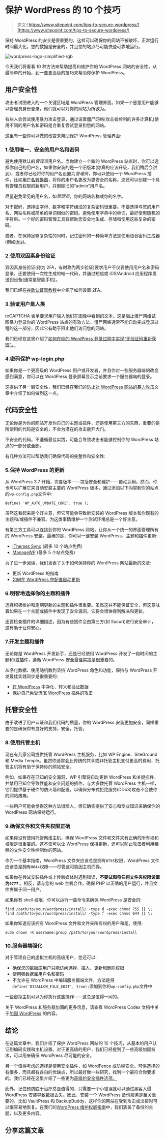 # 保护 WordPress 的 10 个技巧

> 原文:[https://www.sitepoint.com/tips-to-secure-wordpress/](https://www.sitepoint.com/tips-to-secure-wordpress/)

保持 WordPress 的安全是很重要的，这样可以确保你的网站不被破坏。正常运行时间最大化，您的数据是安全的，并且您的站点尽可能快速可靠地运行。

![wordpress-logo-simplified-rgb](../Images/ba920396a155624590c6a71dd959ad04.png)

今天我们将看看 10 种方法来帮助提高和维护你的 WordPress 网站的安全性，从最简单的开始，到一些更高级的技巧来帮助你保护 WordPress。

## 用户安全性

攻击者试图进入的一个关键区域是 WordPress 管理界面。如果一个恶意用户能够以管理员身份登录，他们就可以对你的网站为所欲为。

有些人会尝试使用暴力攻击登录，通过设置僵尸网络(攻击者控制的许多计算机)使用不同的用户名和密码组合重复尝试登录到您的网站。

这里有一些你可以做的改变来帮助保护 WordPress 管理界面:

### 1.使用唯一、安全的用户名和密码

避免使用默认的*管理员*用户名。当你建立一个新的 WordPress 站点时，你可以选择你自己的用户名，如果你安装的是一个旧版本(你真的应该升级，我们稍后会讲到)，或者你已经将你的用户名设置为*管理员*，你可以使用一个 WordPress 插件，比如[用户名转换器](https://wordpress.org/plugins/username-changer/ "WordPress Username Changer")，将你的用户名更改为更安全的名称。您还可以创建一个具有管理员权限的新用户，并删除旧的“admin”用户名。

尽量避免常见的用户名，如*管理员*，你的网站名称或你的名字。

对于密码，选择由字母、数字和字符组成的复杂密码很重要。不要选择与您的用户名、网站名称或简单的单词相似的密码。避免使用字典中的单词，最好使用随机的字符串。一个好的密码管理工具将帮助您安全地生成、存储和使用这些复杂的密码。

或者，在保持足够复杂性的同时，记住密码的一种简单方法是使用语音密码生成器(例如[this](http://tools.arantius.com/password "Phonetic Password Generator"))。

### 2.使用双因素身份验证

双因素身份验证(称为 2FA，有时称为两步验证)要求用户不仅要使用用户名和密码登录，还要使用一次性生成的唯一代码，并通过短信或 iOS/Android 应用程序发送到设备(通常是智能手机)。

我们已经在[谷歌认证器教程](https://www.sitepoint.com/2-step-verification-wordpress-using-google-authenticator/ "Google Authenticator Tutorial")中介绍了如何设置 2FA。

### 3.验证用户是人类

reCAPTCHA 表单要求用户输入他们在图像中看到的文本，这是阻止僵尸网络试图暴力登录你的 WordPress 站点的有效方法。僵尸网络通常不能自动完成登录过程的这一部分，因此它有助于阻止他们访问您的网站。

我们已经在这里介绍了[如何在你的 WordPress 登录过程中实现“无验证码重新获取”。](https://www.sitepoint.com/no-captcha-integration-wordpress/ "noCAPTCHA Integration for WordPress")

### 4.密码保护 wp-login.php

如果你是一个更高级的 WordPress 用户或开发者，并且你对一些服务器端的改变感到满意，你可以在 WordPress 登录屏幕显示之前要求一个服务器端的登录。

这提供了另一层安全性，我们已经在我们的[防止对 WordPress 网站的暴力攻击](https://www.sitepoint.com/preventing-brute-force-attacks-against-wordpress-websites/ "Preventing Brute Force attacks against WordPress websites")文章中介绍了如何做到这一点。

## 代码安全性

无论你是为你的网站开发你自己的主题或插件，还是使用第三方的东西，重要的是所使用的代码是安全的，不会为潜在的攻击敞开大门。

不安全的代码，不遵循最佳实践，可能会导致攻击者能够控制你的 WordPress 站点的一部分或全部。

有几种方法可以帮助我们确保代码的完整性和安全性:

### 5.保持 WordPress 的更新

从 WordPress 3.7 开始，次要版本——包括安全和维护——自动适用。然而，你也可以扩展它来自动安装主要的 WordPress 版本，通过添加以下内容到你的站点的`wp-config.php`文件中:

```
define( 'WP_AUTO_UPDATE_CORE', true );
```

虽然这看起来是个好主意，但它可能会导致新安装的 WordPress 版本和你现有的主题和/或插件不兼容。为这类事情维护一个测试环境总是一个好主意。

有第三方工具可以连接到你的 WordPress 网站，让你从一个统一的界面管理所有的 WordPress 安装。最棒的是，你可以一键安装 WordPress、主题和插件更新:

*   [iThemes Sync](https://ithemes.com/sync/ "iThemes Sync") (最多 10 个站点免费)
*   [ManageWP](http://managewp.com "ManageWP") (最多 5 个站点免费)

为了进一步阅读，我们发表了关于如何保持你的 WordPress 网站最新的文章:

*   更新 WordPress 的指南
*   [如何在 WordPress 中配置自动更新](https://www.sitepoint.com/configure-automatic-updates-wordpress/ "How to Configure Automatic Updates in WordPress")

### 6.明智地选择你的主题和插件

选择积极维护和定期更新的主题和插件很重要。虽然这并不能保证安全，但这意味着如果在一个主题或插件中发现了安全漏洞，它将会很快得到解决和更新。

还要检查插件的详细描述，因为有些插件会由第三方(如 Sucuri)进行安全审计，这有助于让你安心。

### 7.开发主题和插件

无论你是 WordPress 开发新手，还是已经使用 WordPress 开发了一段时间的主题和/或插件，遵循 WordPress 安全最佳实践是很重要的。

从净化数据、使用随机数到坚持 WordPress 角色和功能，保持与 WordPress 开发最佳实践同步是很重要的:

*   [在 WordPress](https://www.sitepoint.com/sanitizing-escaping-validating-data-in-wordpress/ "Sanitizing, Escaping and Validating Data in WordPress") 中净化、转义和验证数据
*   [保护自己免受流氓 WordPress 插件的攻击](https://www.sitepoint.com/protect-yourself-from-rogue-wordpress-plugins/ "Protect Yourself from Rogue WordPress Plugins")

## 托管安全性

由于改进了用户认证和我们代码的质量，你的 WordPress 安装更加安全，同样重要的是确保你有良好的支持，安全，托管。

### 8.使用托管主机

现在有几家公司提供托管 WordPress 主机服务，比如 WP Engine、SiteGround 和 Media Temple。虽然你通常会比传统的共享或非托管主机支付更高的费用，托管主机将有助于保持你的网站安全。

例如，如果存在已知的安全漏洞，WP 引擎将自动更新 WordPress 和关键插件，并禁用已知会导致性能和安全问题的插件。与大多数托管 WordPress 主机一样，它们提供基于硬件的防火墙和配置，以确保分布式拒绝服务(DDoS)攻击不会使你的网站瘫痪。

一些用户可能会觉得这种方法很烦人，但它确实提供了安心和专业知识来确保你的 WordPress 网站保持运行。

### 9.确保文件和文件夹权限正确

如果你没有使用托管网络主机，确保 WordPress 文件和文件夹有正确的所有权和权限是很重要的。这不仅可以让 WordPress 保持更新，还可以防止攻击者利用糟糕的文件安全性控制你的网站。

作为一个基本指南，WordPress 文件夹应该总是拥有`0755`权限，WordPress 文件应该总是拥有`0644`权限——尽管这可能因主机而异。

如果你在尝试安装插件或上传新媒体时遇到错误，**不要试图将任何文件夹权限设置为`0777`** 。相反，请与您的 web 主机合作，确保 PHP 以正确的用户运行，并且文件夹属于同一用户。

如果你有 shell 权限，你可以运行一些命令来确保 WordPress 是安全的:

```
find /path/to/your/wordpress/install/ -type d -exec chmod 755 {} \;
find /path/to/your/wordpress/install/ -type f -exec chmod 644 {} \;
```

如果你知道应该拥有 WordPress 文件和文件夹所有权的用户和组，使用:

```
sudo chown -R username:group /path/to/your/wordpress/install
```

### 10.服务器端强化

对于管理自己的虚拟主机的高级用户，您还可以:

*   确保您的数据库用户只能访问选择、插入、更新和删除权限
*   使用强数据库用户名和密码
*   不允许在 WordPress 中编辑服务器端文件，方法是将`define('DISALLOW_FILE_EDIT', true);`添加到你的`wp-config.php`文件中

一些虚拟主机可以为你执行这些操作——这总是值得一问的。

关于 WordPress 和服务器加固的更多信息，请查看 WordPress Codex 文档中关于[加固 WordPress](http://codex.wordpress.org/Hardening_WordPress "Hardening WordPress") 的内容。

## 结论

在这篇文章中，我们介绍了保护 WordPress 网站的 10 个技巧，从基本的用户认证到编码实践和主机设置。对于更高级的用户，我们已经提到了一些高级加固技术，可以用来确保 WordPress 尽可能的安全。

另一个值得考虑的选择是使用安全插件，如 WordFence 或防弹安全。可供选择的有很多，而且都有各自的优缺点，所以最好做一些研究，找到一个最符合你要求的。我们已经在这里介绍了一些更为[高级的安全插件选项。](https://www.sitepoint.com/wordpress-security-plugins/)

此外，记住预防胜于治疗总是值得的，只需要一个小错误就可以通过黑客入侵 WordPress 安装导致数据丢失。因此，安装一个 WordPress 备份服务是至关重要的，比如 VaultPress 和 BackupBuddy，这样你的网站在受到攻击或出错时可以很容易地恢复。在我们的[WordPress 维护权威指南](https://www.sitepoint.com/definitive-guide-to-wordpress-maintenance/)中，我们涵盖了备份的主题，以及更多内容。

## 分享这篇文章